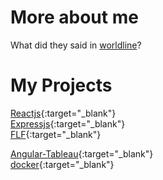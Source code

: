 # More about me

What did they said in [worldline](https://worldline.com/en/home/blog/2019/april/meet-the-women-and-men-of-worldline-pedro-garcia-fernandez.html)?


# My Projects

[Reactjs](https://peris.dev/react){:target="_blank"}<br/>
[Expressjs](https://peris.dev/express/){:target="_blank"}<br/>
[FLF](https://peris.dev/uoc/flf.html){:target="_blank"}<br/>
<!--
[Heroku](https://api.peris.dev/){:target="_blank"}<br/>
-->
[Angular-Tableau](https://peris.dev/angular/){:target="_blank"}<br/>
[docker](https://cloud.docker.com/u/perisperis/repository/docker/perisperis/postgres-ar){:target="_blank"}<br/>
